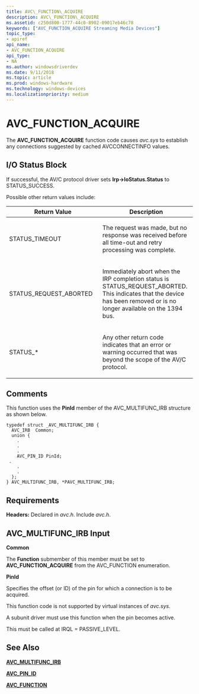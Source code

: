 ```yaml
---
title: AVC\_FUNCTION\_ACQUIRE
description: AVC\_FUNCTION\_ACQUIRE
ms.assetid: c250d800-1777-44c0-8902-09017eb46c78
keywords: ["AVC_FUNCTION_ACQUIRE Streaming Media Devices"]
topic_type:
- apiref
api_name:
- AVC_FUNCTION_ACQUIRE
api_type:
- NA
ms.author: windowsdriverdev
ms.date: 9/11/2018
ms.topic: article
ms.prod: windows-hardware
ms.technology: windows-devices
ms.localizationpriority: medium
---
```


# AVC\_FUNCTION\_ACQUIRE

The **AVC\_FUNCTION\_ACQUIRE** function code causes *avc.sys* to establish any connections suggested by cached AVCCONNECTINFO values.

## I/O Status Block

If successful, the AV/C protocol driver sets **Irp-&gt;IoStatus.Status** to STATUS\_SUCCESS.

Possible other return values include:

<table>
<colgroup>
<col width="50%" />
<col width="50%" />
</colgroup>
<thead>
<tr class="header">
<th>Return Value</th>
<th>Description</th>
</tr>
</thead>
<tbody>
<tr class="odd">
<td><p>STATUS_TIMEOUT</p></td>
<td><p>The request was made, but no response was received before all time-out and retry processing was complete.</p></td>
</tr>
<tr class="even">
<td><p>STATUS_REQUEST_ABORTED</p></td>
<td><p>Immediately abort when the IRP completion status is STATUS_REQUEST_ABORTED. This indicates that the device has been removed or is no longer available on the 1394 bus.</p></td>
</tr>
<tr class="odd">
<td><p>STATUS_*</p></td>
<td><p>Any other return code indicates that an error or warning occurred that was beyond the scope of the AV/C protocol.</p></td>
</tr>
</tbody>
</table>

## Comments

This function uses the **PinId** member of the AVC\_MULTIFUNC\_IRB structure as shown below.

```
typedef struct _AVC_MULTIFUNC_IRB {
  AVC_IRB  Common;
  union {
    .
    .
    .
    AVC_PIN_ID PinId;
 .
    .
    .
  };
} AVC_MULTIFUNC_IRB, *PAVC_MULTIFUNC_IRB;
```

## Requirements

**Headers:** Declared in *avc.h*. Include *avc.h*.

## AVC\_MULTIFUNC\_IRB Input

**Common**  

The **Function** submember of this member must be set to **AVC\_FUNCTION\_ACQUIRE** from the AVC\_FUNCTION enumeration.

**PinId**  

Specifies the offset (or ID) of the pin for which a connection is to be acquired.

This function code is not supported by virtual instances of *avc.sys*.

A subunit driver must use this function when the pin becomes active.

This must be called at IRQL = PASSIVE\_LEVEL.

## See Also

[**AVC\_MULTIFUNC\_IRB**](https://msdn.microsoft.com/library/windows/hardware/ff554177)

[**AVC\_PIN\_ID**](https://msdn.microsoft.com/library/windows/hardware/ff554187)

[**AVC\_FUNCTION**](https://msdn.microsoft.com/library/windows/hardware/ff554145)
